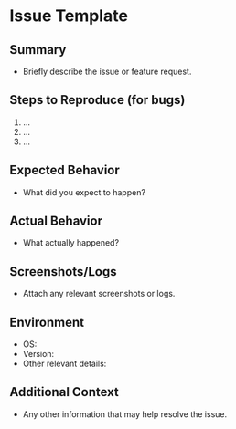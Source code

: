 # Issue Template

## Summary
- Briefly describe the issue or feature request.

## Steps to Reproduce (for bugs)
1. ...
2. ...
3. ...

## Expected Behavior
- What did you expect to happen?

## Actual Behavior
- What actually happened?

## Screenshots/Logs
- Attach any relevant screenshots or logs.

## Environment
- OS:
- Version:
- Other relevant details:

## Additional Context
- Any other information that may help resolve the issue.
